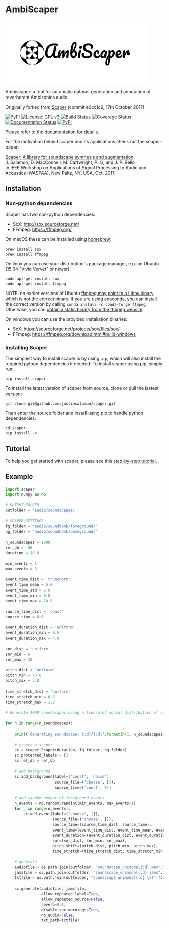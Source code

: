 # AmbiScaper

<img src="ambiscaper_logo.png" width="450" height="200">

Ambiscaper: a tool for automatic dataset generation and annotation of reverberant Ambisonics audio

Originally forked from [Scaper](http://github.com/justinsalamon/scaper) (commit e0cc1c9, 17th October 2017)

[![PyPI](https://img.shields.io/pypi/v/scaper.svg)](https://pypi.python.org/pypi/scaper)
[![License: GPL v3](https://img.shields.io/badge/License-GPL%20v3-blue.svg)](https://www.gnu.org/licenses/gpl-3.0)
[![Build Status](https://travis-ci.org/justinsalamon/scaper.svg?branch=master)](https://travis-ci.org/justinsalamon/scaper)
[![Coverage Status](https://coveralls.io/repos/github/justinsalamon/scaper/badge.svg?branch=master)](https://coveralls.io/github/justinsalamon/scaper?branch=master)
[![Documentation Status](https://readthedocs.org/projects/scaper/badge/?version=latest)](http://scaper.readthedocs.io/en/latest/?badge=latest)
[![PyPI](https://img.shields.io/badge/python-2.7%2C%203.4%2C%203.5%2C%203.6-blue.svg)]()

Please refer to the [documentation](http://scaper.readthedocs.io/) for details.

For the motivation behind scaper and its applications check out the scaper-paper:

[Scaper: A library for soundscape synthesis and augmentation](http://www.justinsalamon.com/uploads/4/3/9/4/4394963/salamon_scaper_waspaa_2017.pdf)<br />
J. Salamon, D. MacConnell, M. Cartwright, P. Li, and J. P. Bello<br />
In IEEE Workshop on Applications of Signal Processing to Audio and Acoustics (WASPAA), New Paltz, NY, USA, Oct. 2017.

## Installation

### Non-python dependencies
Scaper has two non-python dependencies:
- SoX: http://sox.sourceforge.net/
- FFmpeg: https://ffmpeg.org/

On macOS these can be installed using [homebrew](https://brew.sh/):

```
brew install sox
brew install ffmpeg
```

On linux you can use your distribution's package manager, e.g. on Ubuntu (15.04 "Vivid Vervet" or newer):

```
sudo apt-get install sox
sudo apt-get install ffmpeg
```
NOTE: on earlier versions of Ubuntu [ffmpeg may point to a Libav binary](http://stackoverflow.com/a/9477756/2007700) which is not the correct binary. If you are using anaconda, you can install the correct version by calling `conda install -c conda-forge ffmpeg`. Otherwise, you can [obtain a static binary from the ffmpeg website](https://ffmpeg.org/download.html).

On windows you can use the provided installation binaries:
- SoX: https://sourceforge.net/projects/sox/files/sox/
- FFmpeg: https://ffmpeg.org/download.html#build-windows

### Installing Scaper

The simplest way to install scaper is by using `pip`, which will also install the required python dependencies if needed. To install scaper using pip, simply run:

```
pip install scaper
```

To install the latest version of scaper from source, clone or pull the lastest version:

```
git clone git@github.com:justinsalamon/scaper.git
```

Then enter the source folder and install using pip to handle python dependencies:

```
cd scaper
pip install -e .
```
## Tutorial

To help you get started with scaper, please see this [step-by-step tutorial](http://scaper.readthedocs.io/en/latest/tutorial.html).

## Example

```python
import scaper
import numpy as np

# OUTPUT FOLDER
outfolder = 'audio/soundscapes/'

# SCAPER SETTINGS
fg_folder = 'audio/soundbank/foreground/'
bg_folder = 'audio/soundbank/background/'

n_soundscapes = 1000
ref_db = -50
duration = 10.0 

min_events = 1
max_events = 9

event_time_dist = 'truncnorm'
event_time_mean = 5.0
event_time_std = 2.0
event_time_min = 0.0
event_time_max = 10.0

source_time_dist = 'const'
source_time = 0.0

event_duration_dist = 'uniform'
event_duration_min = 0.5
event_duration_max = 4.0

snr_dist = 'uniform'
snr_min = 6
snr_max = 30

pitch_dist = 'uniform'
pitch_min = -3.0
pitch_max = 3.0

time_stretch_dist = 'uniform'
time_stretch_min = 0.8
time_stretch_max = 1.2
    
# Generate 1000 soundscapes using a truncated normal distribution of start times

for n in range(n_soundscapes):
    
    print('Generating soundscape: {:d}/{:d}'.format(n+1, n_soundscapes))
    
    # create a scaper
    sc = scaper.Scaper(duration, fg_folder, bg_folder)
    sc.protected_labels = []
    sc.ref_db = ref_db
    
    # add background
    sc.add_background(label=('const', 'noise'), 
                      source_file=('choose', []), 
                      source_time=('const', 0))

    # add random number of foreground events
    n_events = np.random.randint(min_events, max_events+1)
    for _ in range(n_events):
        sc.add_event(label=('choose', []), 
                     source_file=('choose', []), 
                     source_time=(source_time_dist, source_time), 
                     event_time=(event_time_dist, event_time_mean, event_time_std, event_time_min, event_time_max), 
                     event_duration=(event_duration_dist, event_duration_min, event_duration_max), 
                     snr=(snr_dist, snr_min, snr_max),
                     pitch_shift=(pitch_dist, pitch_min, pitch_max),
                     time_stretch=(time_stretch_dist, time_stretch_min, time_stretch_max))
    
    # generate
    audiofile = os.path.join(outfolder, "soundscape_unimodal{:d}.wav".format(n))
    jamsfile = os.path.join(outfolder, "soundscape_unimodal{:d}.jams".format(n))
    txtfile = os.path.join(outfolder, "soundscape_unimodal{:d}.txt".format(n))
    
    sc.generate(audiofile, jamsfile,
                allow_repeated_label=True,
                allow_repeated_source=False,
                reverb=0.1,
                disable_sox_warnings=True,
                no_audio=False,
                txt_path=txtfile)
```
